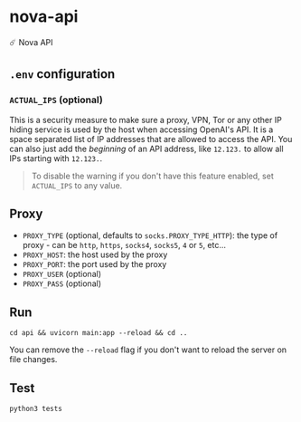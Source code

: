 # nova-api
☄️ Nova API

## `.env` configuration

### `ACTUAL_IPS` (optional)
This is a security measure to make sure a proxy, VPN, Tor or any other IP hiding service is used by the host when accessing OpenAI's API.
It is a space separated list of IP addresses that are allowed to access the API.
You can also just add the *beginning* of an API address, like `12.123.` to allow all IPs starting with `12.123.`.

> To disable the warning if you don't have this feature enabled, set `ACTUAL_IPS` to any value.

## Proxy
- `PROXY_TYPE` (optional, defaults to `socks.PROXY_TYPE_HTTP`): the type of proxy - can be `http`, `https`, `socks4`, `socks5`, `4` or `5`, etc... 
- `PROXY_HOST`: the host used by the proxy
- `PROXY_PORT`: the port used by the proxy
- `PROXY_USER` (optional)
- `PROXY_PASS` (optional)

## Run
`cd api && uvicorn main:app --reload && cd ..`

You can remove the `--reload` flag if you don't want to reload the server on file changes.

## Test
`python3 tests`

